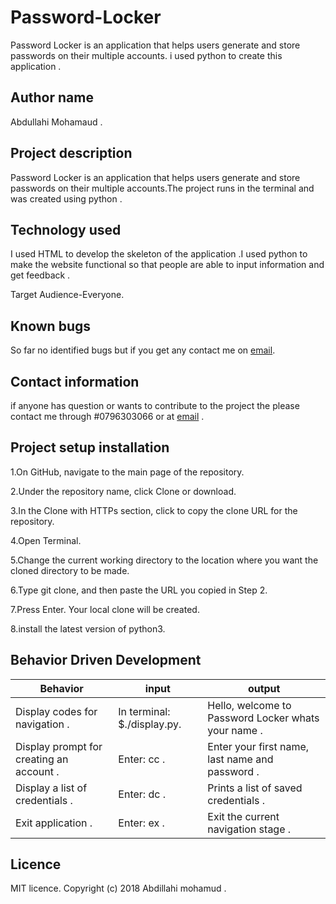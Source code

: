 # Password-Locker

Password Locker is an application that helps users generate and store passwords on their multiple accounts. i used python to create this application .

## Author name

Abdullahi Mohamaud .

## Project description

Password Locker is an application that helps users generate and store passwords on their multiple accounts.The project runs in the terminal and was created using python .

## Technology used

I used HTML to develop the skeleton of the application .I used python to make the website functional so that people are able to input information and get feedback .

Target Audience-Everyone.

## Known bugs

So far no identified bugs but if you get any contact me on [email](zainkalister@gmail.com).

## Contact information

if anyone has question or wants to contribute to the project the please contact me through #0796303066 or at [email](zainkalister@gmail.com) .

## Project setup installation

1.On GitHub, navigate to the main page of the repository.

2.Under the repository name, click Clone or download.

3.In the Clone with HTTPs section, click  to copy the clone URL for the repository.

4.Open Terminal.

5.Change the current working directory to the location where you want the cloned directory to be made.

6.Type git clone, and then paste the URL you copied in Step 2.

7.Press Enter. Your local clone will be created.

8.install the latest version of python3.

## Behavior Driven Development

|Behavior|input|output|
|--------|-----|------|
|Display codes for navigation .| In terminal: $./display.py. |Hello, welcome to Password Locker  whats your name .|
|Display prompt for creating an account .|Enter: cc .|Enter your first name, last name and password .|
|Display a list of credentials .|Enter: dc .|Prints a list of saved credentials .|
|Exit application .|Enter: ex .|Exit the current navigation stage .|

## Licence

MIT licence. Copyright (c) 2018 Abdillahi mohamud .
